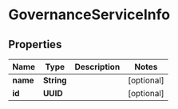 

# GovernanceServiceInfo


## Properties

Name | Type | Description | Notes
------------ | ------------- | ------------- | -------------
**name** | **String** |  |  [optional]
**id** | **UUID** |  |  [optional]



